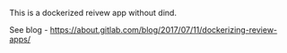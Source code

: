 This is a dockerized reivew app without dind.

See blog - https://about.gitlab.com/blog/2017/07/11/dockerizing-review-apps/

